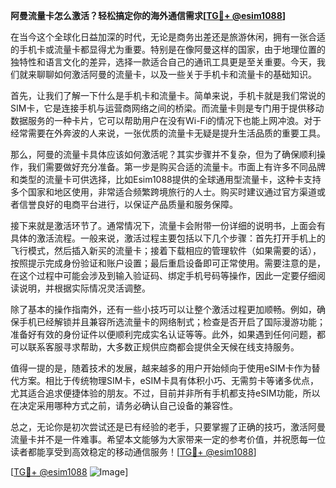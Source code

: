 **阿曼流量卡怎么激活？轻松搞定你的海外通信需求[[TG💪+ @esim1088](https://t.me/s/esim1088)]**

在当今这个全球化日益加深的时代，无论是商务出差还是旅游休闲，拥有一张合适的手机卡或流量卡都显得尤为重要。特别是在像阿曼这样的国家，由于地理位置的独特性和语言文化的差异，选择一款适合自己的通讯工具更是至关重要。今天，我们就来聊聊如何激活阿曼的流量卡，以及一些关于手机卡和流量卡的基础知识。

首先，让我们了解一下什么是手机卡和流量卡。简单来说，手机卡就是我们常说的SIM卡，它是连接手机与运营商网络之间的桥梁。而流量卡则是专门用于提供移动数据服务的一种卡片，它可以帮助用户在没有Wi-Fi的情况下也能上网冲浪。对于经常需要在外奔波的人来说，一张优质的流量卡无疑是提升生活品质的重要工具。

那么，阿曼的流量卡具体应该如何激活呢？其实步骤并不复杂，但为了确保顺利操作，我们需要做好充分准备。第一步是购买合适的流量卡。市面上有许多不同品牌和类型的流量卡可供选择，比如Esim1088提供的全球通用型流量卡，这种卡支持多个国家和地区使用，非常适合频繁跨境旅行的人士。购买时建议通过官方渠道或者信誉良好的电商平台进行，以保证产品质量和服务保障。

接下来就是激活环节了。通常情况下，流量卡会附带一份详细的说明书，上面会有具体的激活流程。一般来说，激活过程主要包括以下几个步骤：首先打开手机上的飞行模式，然后插入新买的流量卡；接着下载相应的管理软件（如果需要的话），按照提示完成身份验证和账户设置；最后重启设备即可正常使用。需要注意的是，在这个过程中可能会涉及到输入验证码、绑定手机号码等操作，因此一定要仔细阅读说明，并根据实际情况灵活调整。

除了基本的操作指南外，还有一些小技巧可以让整个激活过程更加顺畅。例如，确保手机已经解锁并且兼容所选流量卡的网络制式；检查是否开启了国际漫游功能；准备好有效的身份证件以便顺利完成实名认证等等。此外，如果遇到任何问题，都可以联系客服寻求帮助，大多数正规供应商都会提供全天候在线支持服务。

值得一提的是，随着技术的发展，越来越多的用户开始倾向于使用eSIM卡作为替代方案。相比于传统物理SIM卡，eSIM卡具有体积小巧、无需剪卡等诸多优点，尤其适合追求便捷体验的朋友。不过，目前并非所有手机都支持eSIM功能，所以在决定采用哪种方式之前，请务必确认自己设备的兼容性。

总之，无论你是初次尝试还是已有经验的老手，只要掌握了正确的技巧，激活阿曼流量卡并不是一件难事。希望本文能够为大家带来一定的参考价值，并祝愿每一位读者都能享受到高效稳定的移动通信服务！[[TG💪+ @esim1088](https://t.me/s/esim1088)]

[[TG💪+ @esim1088](https://t.me/s/esim1088) ![Image](https://i.postimg.cc/4NQfJmqS/Snipaste-2025-05-13-00-14-12.png)]